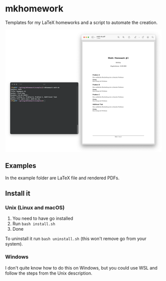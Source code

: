 # mkhomework
Templates for my LaTeX homeworks and a script to automate the creation.

![Screenshot](screenshot.png)

## Examples
In the example folder are LaTeX file and rendered PDFs.

## Install it
### Unix (Linux and macOS)
1) You need to have go installed
2) Run `bash install.sh`
3) Done

To uninstall it run `bash uninstall.sh` (this won't remove go from your system).

### Windows 
I don't quite know how to do this on Windows, but you could use 
WSL and follow the steps from the Unix description.